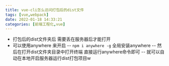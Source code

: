 ```yaml
---
title: vue-cli怎么访问打包后的dist文件
tags: [vue,webpack]
date: 2022-01-18 14:33:21
categories: [前端工程化,vue]
---
```


 - 打包后的dist文件夹后  需要丢在服务器后才能打开
 - 可以使用anywhere 来开启
 -- `npm i anywhere -g`  全局安装anywhere
 -- 然后在打开dist文件夹目录中打开终端 	直接运行anywhere命令即可
-- 就可以自动在本地开启服务器运行dist打包项目w
